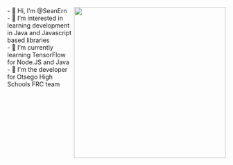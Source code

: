 <img align='right' width="350" src="https://github-readme-stats.vercel.app/api?username=SeanErn&show_icons=true&theme=tokyonight">
- 👋 Hi, I’m @SeanErn <br>
- 👀 I’m interested in learning development in Java and Javascript based libraries <br>
- 🌱 I’m currently learning TensorFlow for Node.JS and Java <br>
- 🤖 I'm the developer for Otsego High Schools FRC team <br>
<!---
SeanErn/SeanErn is a ✨ special ✨ repository because its `README.md` (this file) appears on your GitHub profile.
You can click the Preview link to take a look at your changes.
--->
